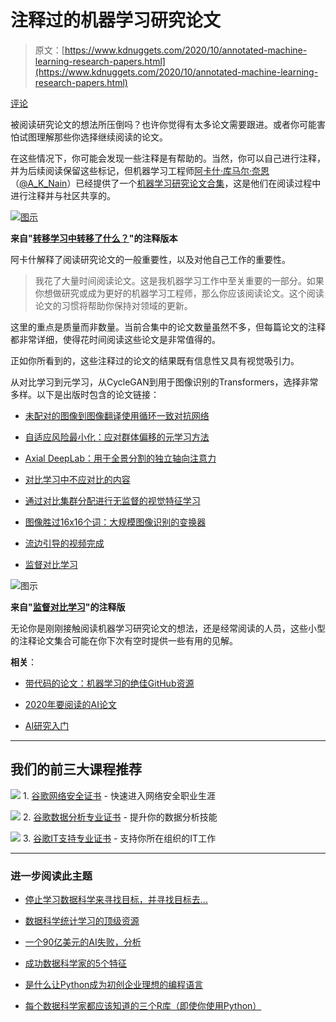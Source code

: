 # 注释过的机器学习研究论文

> 原文：[https://www.kdnuggets.com/2020/10/annotated-machine-learning-research-papers.html](https://www.kdnuggets.com/2020/10/annotated-machine-learning-research-papers.html)

[评论](#comments)

被阅读研究论文的想法所压倒吗？也许你觉得有太多论文需要跟进。或者你可能害怕试图理解那些你选择继续阅读的论文。

在这些情况下，你可能会发现一些注释是有帮助的。当然，你可以自己进行注释，并为后续阅读保留这些标记，但机器学习工程师[阿卡什·库马尔·奈恩](https://github.com/AakashKumarNain)（[@A_K_Nain](https://twitter.com/A_K_Nain)）已经提供了一个[机器学习研究论文合集](https://github.com/AakashKumarNain/annotated_research_papers)，这是他们在阅读过程中进行注释并与社区共享的。

[![图示](../Images/5abdc39f8ebe3937c16e295f90398c94.png)](https://github.com/AakashKumarNain/annotated_research_papers)

**来自"[转移学习中转移了什么？](https://github.com/AakashKumarNain/annotated_research_papers/blob/master/interpretability_and_explainability/what_is_being_transferred_in_transfer_learning.pdf)"的注释版本**

阿卡什解释了阅读研究论文的一般重要性，以及对他自己工作的重要性。

> 我花了大量时间阅读论文。这是我机器学习工作中至关重要的一部分。如果你想做研究或成为更好的机器学习工程师，那么你应该阅读论文。这个阅读论文的习惯将帮助你保持对领域的更新。

这里的重点是质量而非数量。当前合集中的论文数量虽然不多，但每篇论文的注释都非常详细，使得花时间阅读这些论文是非常值得的。

正如你所看到的，这些注释过的论文的结果既有信息性又具有视觉吸引力。

从对比学习到元学习，从CycleGAN到用于图像识别的Transformers，选择非常多样。以下是出版时包含的论文链接：

+   [未配对的图像到图像翻译使用循环一致对抗网络](https://github.com/AakashKumarNain/annotated_research_papers/blob/master/gans/CycleGan.pdf)

+   [自适应风险最小化：应对群体偏移的元学习方法](https://github.com/AakashKumarNain/annotated_research_papers/blob/master/meta-learning/adaptive_risk_minimization.pdf)

+   [Axial DeepLab：用于全景分割的独立轴向注意力](https://github.com/AakashKumarNain/annotated_research_papers/blob/master/segmentation/axial_deeplab.pdf)

+   [对比学习中不应对比的内容](https://github.com/AakashKumarNain/annotated_research_papers/blob/master/self-supervised-learning/What%20shouldn%E2%80%99t%20be%20contrastive%20in%20Constrastive%20learning%20.pdf)

+   [通过对比集群分配进行无监督的视觉特征学习](https://github.com/AakashKumarNain/annotated_research_papers/blob/master/self-supervised-learning/Swav.pdf)

+   [图像胜过16x16个词：大规模图像识别的变换器](https://github.com/AakashKumarNain/annotated_research_papers/blob/master/supervised/Transformers/an_image_is_worth_16x16_words_transformers_for_image_recognition_at_scale.pdf)

+   [流边引导的视频完成](https://github.com/AakashKumarNain/annotated_research_papers/blob/master/supervised/flowedge_guided_video_completion.pdf)

+   [监督对比学习](https://github.com/AakashKumarNain/annotated_research_papers/blob/master/supervised/supervised_contrastive_learning.pdf)

![图示](../Images/b198c559cdf57b1f459abef463fda1ce.png)

**来自"[监督对比学习](https://github.com/AakashKumarNain/annotated_research_papers/blob/master/supervised/supervised_contrastive_learning.pdf)"的注释版**

无论你是刚刚接触阅读机器学习研究论文的想法，还是经常阅读的人员，这些小型的注释论文集合可能在你下次有空时提供一些有用的见解。

**相关**：

+   [带代码的论文：机器学习的绝佳GitHub资源](/2018/12/papers-with-code-fantastic-github-resource-machine-learning.html)

+   [2020年要阅读的AI论文](/2020/09/ai-papers-read-2020.html)

+   [AI研究入门](/2020/10/getting-started-ai-research.html)

* * *

## 我们的前三大课程推荐

![](../Images/0244c01ba9267c002ef39d4907e0b8fb.png) 1\. [谷歌网络安全证书](https://www.kdnuggets.com/google-cybersecurity) - 快速进入网络安全职业生涯

![](../Images/e225c49c3c91745821c8c0368bf04711.png) 2\. [谷歌数据分析专业证书](https://www.kdnuggets.com/google-data-analytics) - 提升你的数据分析技能

![](../Images/0244c01ba9267c002ef39d4907e0b8fb.png) 3\. [谷歌IT支持专业证书](https://www.kdnuggets.com/google-itsupport) - 支持你所在组织的IT工作

* * *

### 进一步阅读此主题

+   [停止学习数据科学来寻找目标，并寻找目标去…](https://www.kdnuggets.com/2021/12/stop-learning-data-science-find-purpose.html)

+   [数据科学统计学习的顶级资源](https://www.kdnuggets.com/2021/12/springboard-top-resources-learn-data-science-statistics.html)

+   [一个90亿美元的AI失败，分析](https://www.kdnuggets.com/2021/12/9b-ai-failure-examined.html)

+   [成功数据科学家的5个特征](https://www.kdnuggets.com/2021/12/5-characteristics-successful-data-scientist.html)

+   [是什么让Python成为初创企业理想的编程语言](https://www.kdnuggets.com/2021/12/makes-python-ideal-programming-language-startups.html)

+   [每个数据科学家都应该知道的三个R库（即使你使用Python）](https://www.kdnuggets.com/2021/12/three-r-libraries-every-data-scientist-know-even-python.html)
